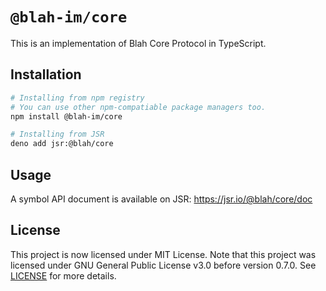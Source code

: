 # `@blah-im/core`

This is an implementation of Blah Core Protocol in TypeScript.

## Installation

```bash
# Installing from npm registry
# You can use other npm-compatiable package managers too.
npm install @blah-im/core

# Installing from JSR
deno add jsr:@blah/core
```

## Usage

A symbol API document is available on JSR: https://jsr.io/@blah/core/doc

## License

This project is now licensed under MIT License. Note that this project was licensed under GNU General Public License v3.0 before version 0.7.0. See
[LICENSE](LICENSE) for more details.
